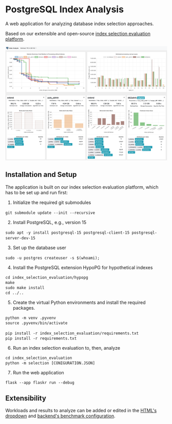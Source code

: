 # PostgreSQL Index Analysis

A web application for analyzing database index selection approaches.

Based on our extensible and open-source [index selection evaluation platform](https://github.com/hyrise/index_selection_evaluation).

![alt text](https://github.com/klauck/index_analysis/blob/main/screenshot.png?raw=true)

## Installation and Setup

The application is built on our index selection evaluation platform,
which has to be set up and run first:

1) Initialize the required git submodules

```git submodule update --init --recursive```

2) Install PostgreSQL, e.g., version 15

```sudo apt -y install postgresql-15 postgresql-client-15 postgresql-server-dev-15```

3) Set up the database user
   
```sudo -u postgres createuser -s $(whoami);```

4) Install the PostgreSQL extension HypoPG for hypothetical indexes
    
```
cd index_selection_evaluation/hypopg
make
sudo make install
cd ../..
```


5) Create the virtual Python environments and install the required packages.

```
python -m venv .pyvenv
source .pyvenv/bin/activate

pip install -r index_selection_evaluation/requirements.txt
pip install -r requirements.txt
```

6) Run an index selection evaluation to, then, analyze

```
cd index_selection_evaluation
python -m selection [CONIGURATION.JSON]
```


7) Run the web application

```
flask --app flaskr run --debug
```

## Extensibility

Workloads and results to analyze can be added or edited in the [HTML's dropdown](https://github.com/klauck/index_analysis/blob/main/flaskr/templates/home.html) and [backend's benchmark configuration](https://github.com/klauck/index_analysis/blob/main/flaskr/__init__.py).
